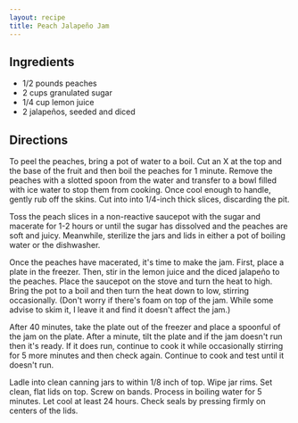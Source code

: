 ```yaml
---
layout: recipe
title: Peach Jalapeño Jam
---
```


## Ingredients

* 1/2 pounds peaches
* 2 cups granulated sugar
* 1/4 cup lemon juice
* 2 jalapeños, seeded and diced

## Directions

To peel the peaches, bring a pot of water to a boil. Cut an X at the top
and the base of the fruit and then boil the peaches for 1 minute. Remove
the peaches with a slotted spoon from the water and transfer to a bowl
filled with ice water to stop them from cooking. Once cool enough to
handle, gently rub off the skins. Cut into into 1/4-inch thick slices,
discarding the pit.

Toss the peach slices in a non-reactive saucepot with the sugar and
macerate for 1-2 hours or until the sugar has dissolved and the peaches
are soft and juicy. Meanwhile, sterilize the jars and lids in either a
pot of boiling water or the dishwasher.

Once the peaches have macerated, it's time to make the jam. First, place
a plate in the freezer. Then, stir in the lemon juice and the diced
jalapeño to the peaches. Place the saucepot on the stove and turn the
heat to high. Bring the pot to a boil and then turn the heat down to
low, stirring occasionally. (Don't worry if there's foam on top of the
jam. While some advise to skim it, I leave it and find it doesn't affect
the jam.)

After 40 minutes, take the plate out of the freezer and place a spoonful
of the jam on the plate. After a minute, tilt the plate and if the jam
doesn't run then it's ready. If it does run, continue to cook it while
occasionally stirring for 5 more minutes and then check again. Continue
to cook and test until it doesn't run.

Ladle into clean canning jars to within 1/8 inch of top. Wipe jar rims.
Set clean, flat lids on top. Screw on bands. Process in boiling water
for 5 minutes. Let cool at least 24 hours. Check seals by pressing
firmly on centers of the lids.
